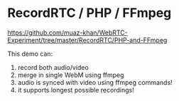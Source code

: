 # RecordRTC / PHP / FFmpeg

https://github.com/muaz-khan/WebRTC-Experiment/tree/master/RecordRTC/PHP-and-FFmpeg

This demo can:

1. record both audio/video
2. merge in single WebM using ffmpeg
3. audio is synced with video using ffmpeg commands!
4. it supports longest possible recordings!